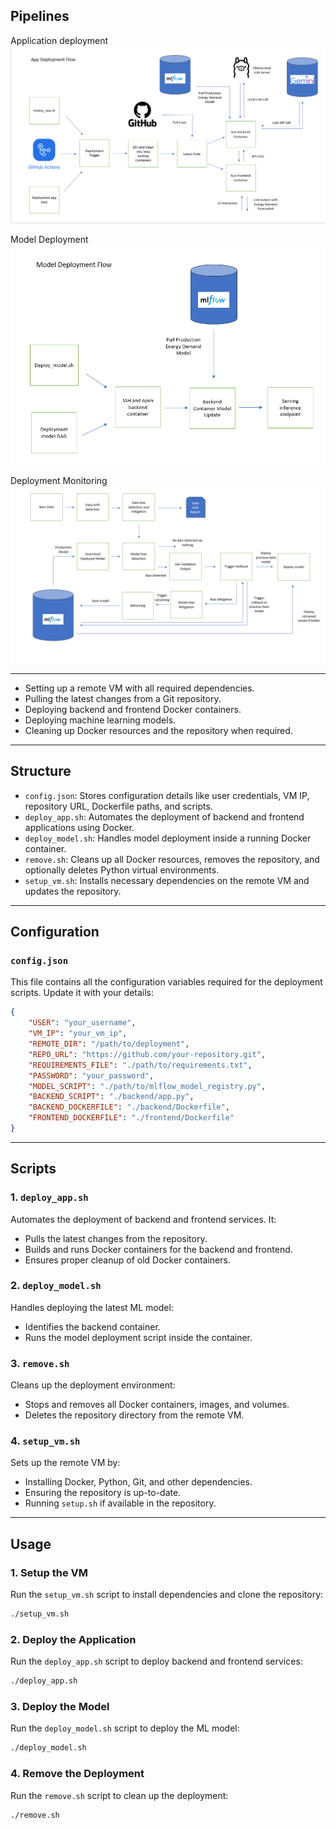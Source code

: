 ## Pipelines
Application deployment 
![Alt text](../docs/deployment_app_pipeline.png)

Model Deployment
![Alt text](../docs/deployment_model_pipeline.png)

Deployment Monitoring
![Alt text](../docs/deployment_monitoring.png)

--- 
- Setting up a remote VM with all required dependencies.
- Pulling the latest changes from a Git repository.
- Deploying backend and frontend Docker containers.
- Deploying machine learning models.
- Cleaning up Docker resources and the repository when required.

---

## Structure

- `config.json`: Stores configuration details like user credentials, VM IP, repository URL, Dockerfile paths, and scripts.
- `deploy_app.sh`: Automates the deployment of backend and frontend applications using Docker.
- `deploy_model.sh`: Handles model deployment inside a running Docker container.
- `remove.sh`: Cleans up all Docker resources, removes the repository, and optionally deletes Python virtual environments.
- `setup_vm.sh`: Installs necessary dependencies on the remote VM and updates the repository.

---

## Configuration

### `config.json`
This file contains all the configuration variables required for the deployment scripts. Update it with your details:

```json
{
    "USER": "your_username",
    "VM_IP": "your_vm_ip",
    "REMOTE_DIR": "/path/to/deployment",
    "REPO_URL": "https://github.com/your-repository.git",
    "REQUIREMENTS_FILE": "./path/to/requirements.txt",
    "PASSWORD": "your_password",
    "MODEL_SCRIPT": "./path/to/mlflow_model_registry.py",
    "BACKEND_SCRIPT": "./backend/app.py",
    "BACKEND_DOCKERFILE": "./backend/Dockerfile",
    "FRONTEND_DOCKERFILE": "./frontend/Dockerfile"
}
```

---

## Scripts

### 1. `deploy_app.sh`
Automates the deployment of backend and frontend services. It:
- Pulls the latest changes from the repository.
- Builds and runs Docker containers for the backend and frontend.
- Ensures proper cleanup of old Docker containers.

### 2. `deploy_model.sh`
Handles deploying the latest ML model:
- Identifies the backend container.
- Runs the model deployment script inside the container.

### 3. `remove.sh`
Cleans up the deployment environment:
- Stops and removes all Docker containers, images, and volumes.
- Deletes the repository directory from the remote VM.

### 4. `setup_vm.sh`
Sets up the remote VM by:
- Installing Docker, Python, Git, and other dependencies.
- Ensuring the repository is up-to-date.
- Running `setup.sh` if available in the repository.

---

## Usage

### 1. Setup the VM
Run the `setup_vm.sh` script to install dependencies and clone the repository:
```bash
./setup_vm.sh
```

### 2. Deploy the Application
Run the `deploy_app.sh` script to deploy backend and frontend services:
```bash
./deploy_app.sh
```

### 3. Deploy the Model
Run the `deploy_model.sh` script to deploy the ML model:
```bash
./deploy_model.sh
```

### 4. Remove the Deployment
Run the `remove.sh` script to clean up the deployment:
```bash
./remove.sh
```
